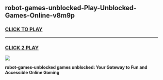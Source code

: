 
## robot-games-unblocked-Play-Unblocked-Games-Online-v8m9p
<h3>
<a href="https://premium76.site?title=robot-games-unblocked&ref=25A">CLICK TO PLAY</a></h3>
<hr>

<h3>
<a href="https://premium76.site?title=robot-games-unblocked&ref=25A">CLICK 2 PLAY</a>
  
</h3>

<a href="https://premium76.site?title=robot-games-unblocked&ref=25A"><img src="https://clearcache.store/games.png"></a>


**robot-games-unblocked games unblocked: Your Gateway to Fun and Accessible Online Gaming**

